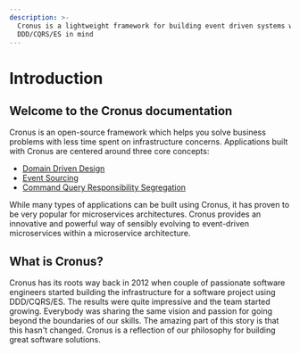 ```yaml
---
description: >-
  Cronus is a lightweight framework for building event driven systems with
  DDD/CQRS/ES in mind
---
```


# Introduction

## Welcome to the Cronus documentation

Cronus is an open-source framework which helps you solve business problems with less time spent on infrastructure concerns. Applications built with Cronus are centered around three core concepts:

* [Domain Driven Design](cronus-framework/concepts/ddd.md)
* [Event Sourcing](cronus-framework/concepts/es.md)
* [Command Query Responsibility Segregation](cronus-framework/concepts/cqrs.md)

While many types of applications can be built using Cronus, it has proven to be very popular for microservices architectures. Cronus provides an innovative and powerful way of sensibly evolving to event-driven microservices within a microservice architecture.

## What is Cronus?

Cronus has its roots way back in 2012 when couple of passionate software engineers started building the infrastructure for a software project using DDD/CQRS/ES. The results were quite impressive and the team started growing. Everybody was sharing the same vision and passion for going beyond the boundaries of our skills. The amazing part of this story is that this hasn't changed. Cronus is a reflection of our philosophy for building great software solutions. 








